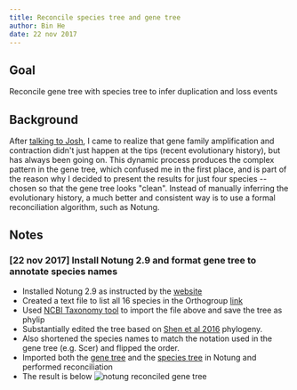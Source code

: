 ```yaml
---
title: Reconcile species tree and gene tree
author: Bin He
date: 22 nov 2017
---
```


## Goal

Reconcile gene tree with species tree to infer duplication and loss events

## Background

After [talking to Josh](/docs/2017-11-18-discuss-with-josh-on-phosphatase-duplication.md), I came to realize that gene family amplification and contraction didn't just happen at the tips (recent evolutionary history), but has always been going on. This dynamic process produces the complex pattern in the gene tree, which confused me in the first place, and is part of the reason why I decided to present the results for just four species -- chosen so that the gene tree looks "clean". Instead of manually inferring the evolutionary history, a much better and consistent way is to use a formal reconciliation algorithm, such as Notung.

## Notes

### [22 nov 2017] Install Notung 2.9 and format gene tree to annotate species names

- Installed Notung 2.9 as instructed by the [website](http://goby.compbio.cs.cmu.edu/Notung/download29.html#)
- Created a text file to list all 16 species in the Orthogroup [link](/data/tree/Orthogroup_species.txt)
- Used [NCBI Taxonomy tool](https://www.ncbi.nlm.nih.gov/Taxonomy/CommonTree/wwwcmt.cgi) to import the file above and save the tree as phylip
- Substantially edited the tree based on [Shen et al 2016](http://www.g3journal.org/content/6/12/3927) phylogeny.
- Also shortened the species names to match the notation used in the gene tree (e.g. Scer) and flipped the order.
- Imported both the [gene tree](/output/notung/pho5_ascomycetes_tree_20171115.txt) and the [species tree](/output/notung/species_tree_reordered_20171122.phy) in Notung and performed reconciliation
- The result is below
    ![notung reconciled gene tree](/output/notung/notung_reconciled_20171122.phy.ntg)
